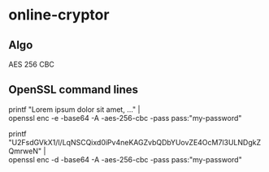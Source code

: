 # online-cryptor


## Algo
AES 256 CBC

## OpenSSL command lines

printf "Lorem ipsum dolor sit amet, ..." | \
  openssl enc -e -base64 -A -aes-256-cbc -pass pass:"my-password"

printf "U2FsdGVkX1/l/LqNSCQixd0iPv4neKAGZvbQDbYUovZE4OcM7l3ULNDgkZQmrweN" | \
  openssl enc -d -base64 -A -aes-256-cbc -pass pass:"my-password"